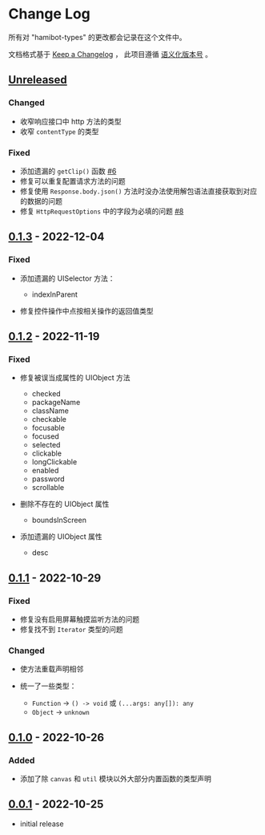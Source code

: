 # Change Log

所有对 "hamibot-types" 的更改都会记录在这个文件中。

文档格式基于 [Keep a Changelog] ，
此项目遵循 [语义化版本号] 。

## [Unreleased]

### Changed

- 收窄响应接口中 http 方法的类型
- 收窄 `contentType` 的类型

### Fixed

- 添加遗漏的 `getClip()` 函数 [#6](https://github.com/batu1579/hamibot-types/issues/6)
- 修复可以重复配置请求方法的问题
- 修复使用 `Response.body.json()` 方法时没办法使用解包语法直接获取到对应的数据的问题
- 修复 `HttpRequestOptions` 中的字段为必填的问题 [#8](https://github.com/batu1579/hamibot-types/issues/8)

## [0.1.3] - 2022-12-04

### Fixed

- 添加遗漏的 UISelector 方法：

  - indexInParent

- 修复控件操作中点按相关操作的返回值类型

## [0.1.2] - 2022-11-19

### Fixed

- 修复被误当成属性的 UIObject 方法

  - checked
  - packageName
  - className
  - checkable
  - focusable
  - focused
  - selected
  - clickable
  - longClickable
  - enabled
  - password
  - scrollable

- 删除不存在的 UIObject 属性

  - boundsInScreen

- 添加遗漏的 UIObject 属性

  - desc

## [0.1.1] - 2022-10-29

### Fixed

- 修复没有启用屏幕触摸监听方法的问题
- 修复找不到 `Iterator` 类型的问题

### Changed

- 使方法重载声明相邻
- 统一了一些类型：
  
  - `Function` -> `() -> void` 或 `(...args: any[]): any`
  - `Object` -> `unknown`

## [0.1.0] - 2022-10-26

### Added

- 添加了除 `canvas` 和 `util` 模块以外大部分内置函数的类型声明

## [0.0.1] - 2022-10-25

- initial release

<!-- Links -->

[keep a changelog]: https://keepachangelog.com/en/1.0.0/
[语义化版本号]: https://semver.org/spec/v2.0.0.html

<!-- Versions -->

[unreleased]: https://github.com/batu1579/hamibot-types/compare/v0.1.3...HEAD
[0.1.3]: https://github.com/batu1579/hamibot-types/compare/v0.1.2..v0.1.3
[0.1.2]: https://github.com/batu1579/hamibot-types/compare/v0.1.1..v0.1.2
[0.1.1]: https://github.com/batu1579/hamibot-types/compare/v0.1.0..v0.1.1
[0.1.0]: https://github.com/batu1579/hamibot-types/compare/v0.0.1..v0.1.0
[0.0.1]: https://github.com/batu1579/hamibot-types/releases/tag/v0.0.1
